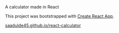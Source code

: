 A calculator made in React

This project was bootstrapped with [Create React App](https://github.com/facebookincubator/create-react-app).

[saadulde45.github.io/react-calculator](https://saadulde45.github.io/react-calculator/)